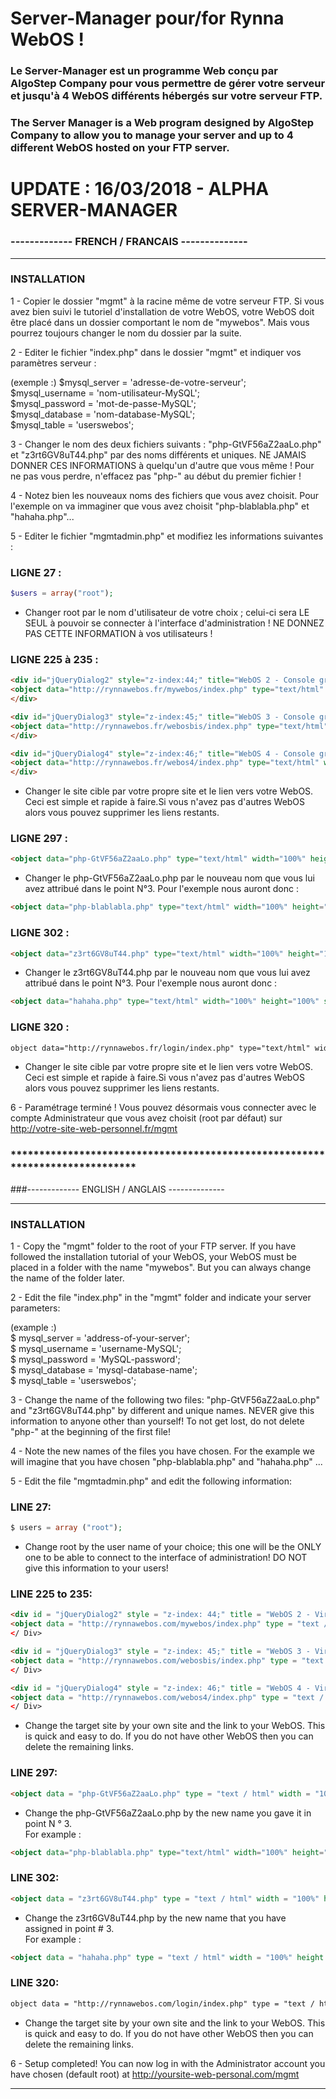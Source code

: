 # Server-Manager pour/for Rynna WebOS !

### Le Server-Manager est un programme Web conçu par AlgoStep Company pour vous permettre de gérer votre serveur et jusqu'à 4 WebOS différents hébergés sur votre serveur FTP.

### The Server Manager is a Web program designed by AlgoStep Company to allow you to manage your server and up to 4 different WebOS hosted on your FTP server.

# UPDATE : 16/03/2018 - ALPHA SERVER-MANAGER

### ------------- FRENCH / FRANCAIS --------------
**********************************************
### INSTALLATION

1 - Copier le dossier "mgmt" à la racine même de votre serveur FTP. Si vous avez bien suivi le tutoriel d'installation de votre WebOS, votre WebOS doit être placé dans un dossier comportant le nom de "mywebos". Mais vous pourrez toujours changer le nom du dossier par la suite.

2 - Editer le fichier "index.php" dans le dossier "mgmt" et indiquer vos paramètres serveur :

(exemple :)
$mysql_server = 'adresse-de-votre-serveur';  
$mysql_username = 'nom-utilisateur-MySQL';  
$mysql_password = 'mot-de-passe-MySQL';  
$mysql_database = 'nom-database-MySQL';  
$mysql_table = 'userswebos';  

3 - Changer le nom des deux fichiers suivants : "php-GtVF56aZ2aaLo.php" et "z3rt6GV8uT44.php" par des noms différents et uniques. NE JAMAIS DONNER CES INFORMATIONS à quelqu'un d'autre que vous même !
Pour ne pas vous perdre, n'effacez pas "php-" au début du premier fichier !

4 - Notez bien les nouveaux noms des fichiers que vous avez choisit.
Pour l'exemple on va immaginer que vous avez choisit "php-blablabla.php" et "hahaha.php"...

5 - Editer le fichier "mgmtadmin.php" et modifiez les informations suivantes :

### LIGNE 27 :
```php
$users = array("root");
```

- Changer root par le nom d'utilisateur de votre choix ; celui-ci sera LE SEUL à pouvoir se connecter à l'interface d'administration ! NE DONNEZ PAS CETTE INFORMATION à vos utilisateurs !

### LIGNE 225 à 235 :
```html
<div id="jQueryDialog2" style="z-index:44;" title="WebOS 2 - Console graphique virtuelle">
<object data="http://rynnawebos.fr/mywebos/index.php" type="text/html" width="100%" height="100%" style="overflow:auto" ></object>
</div>

<div id="jQueryDialog3" style="z-index:45;" title="WebOS 3 - Console graphique virtuelle">
<object data="http://rynnawebos.fr/webosbis/index.php" type="text/html" width="100%" height="100%" style="overflow:auto" ></object>
</div>

<div id="jQueryDialog4" style="z-index:46;" title="WebOS 4 - Console graphique virtuelle">
<object data="http://rynnawebos.fr/webos4/index.php" type="text/html" width="100%" height="100%" style="overflow:auto" ></object>
</div>
```

- Changer le site cible par votre propre site et le lien vers votre WebOS. Ceci est simple et rapide à faire.Si vous n'avez pas d'autres WebOS alors vous pouvez supprimer les liens restants.

### LIGNE 297 :
```html
<object data="php-GtVF56aZ2aaLo.php" type="text/html" width="100%" height="100%" style="overflow:auto" ></object></div>
```

- Changer le php-GtVF56aZ2aaLo.php par le nouveau nom que vous lui avez attribué dans le point N°3.
Pour l'exemple nous auront donc : 
```html
<object data="php-blablabla.php" type="text/html" width="100%" height="100%" style="overflow:auto" ></object></div>
```

### LIGNE 302 :
```html
<object data="z3rt6GV8uT44.php" type="text/html" width="100%" height="100%" style="overflow:auto" ></object></div>
```

- Changer le z3rt6GV8uT44.php par le nouveau nom que vous lui avez attribué dans le point N°3.
Pour l'exemple nous auront donc : 
```html
<object data="hahaha.php" type="text/html" width="100%" height="100%" style="overflow:auto" ></object></div>
```

### LIGNE 320 :
```html
object data="http://rynnawebos.fr/login/index.php" type="text/html" width="100%" height="100%" style="overflow:auto" ></object>
```

- Changer le site cible par votre propre site et le lien vers votre WebOS. Ceci est simple et rapide à faire.Si vous n'avez pas d'autres WebOS alors vous pouvez supprimer les liens restants.


6 - Paramétrage terminé ! Vous pouvez désormais vous connecter avec le compte Administrateur que vous avez choisit (root par défaut) sur http://votre-site-web-personnel.fr/mgmt

### *****************************************************************************

###------------- ENGLISH / ANGLAIS --------------
**********************************************
### INSTALLATION

1 - Copy the "mgmt" folder to the root of your FTP server. If you have followed the installation tutorial of your WebOS, your WebOS must be placed in a folder with the name "mywebos". But you can always change the name of the folder later.

2 - Edit the file "index.php" in the "mgmt" folder and indicate your server parameters:

(example :)  
$ mysql_server = 'address-of-your-server';  
$ mysql_username = 'username-MySQL';  
$ mysql_password = 'MySQL-password';  
$ mysql_database = 'mysql-database-name';  
$ mysql_table = 'userswebos';  


3 - Change the name of the following two files: "php-GtVF56aZ2aaLo.php" and "z3rt6GV8uT44.php" by different and unique names. NEVER give this information to anyone other than yourself!
To not get lost, do not delete "php-" at the beginning of the first file!

4 - Note the new names of the files you have chosen.
For the example we will imagine that you have chosen "php-blablabla.php" and "hahaha.php" ...

5 - Edit the file "mgmtadmin.php" and edit the following information:

### LINE 27:
```Php
$ users = array ("root");
```

- Change root by the user name of your choice; this one will be the ONLY one to be able to connect to the interface of administration! DO NOT give this information to your users!

### LINE 225 to 235:
```Html
<div id = "jQueryDialog2" style = "z-index: 44;" title = "WebOS 2 - Virtual Graphical Console">
<object data = "http://rynnawebos.com/mywebos/index.php" type = "text / html" width = "100%" height = "100%" style = "overflow: auto"> </ object>
</ Div>

<div id = "jQueryDialog3" style = "z-index: 45;" title = "WebOS 3 - Virtual Graphical Console">
<object data = "http://rynnawebos.com/webosbis/index.php" type = "text / html" width = "100%" height = "100%" style = "overflow: auto"> </ object>
</ Div>

<div id = "jQueryDialog4" style = "z-index: 46;" title = "WebOS 4 - Virtual Graphical Console">
<object data = "http://rynnawebos.com/webos4/index.php" type = "text / html" width = "100%" height = "100%" style = "overflow: auto"> </ object>
</ Div>
```

- Change the target site by your own site and the link to your WebOS. This is quick and easy to do. If you do not have other WebOS then you can delete the remaining links.

### LINE 297:
```Html
<object data = "php-GtVF56aZ2aaLo.php" type = "text / html" width = "100%" height = "100%" style = "overflow: auto"> </ object> </ div>
```

- Change the php-GtVF56aZ2aaLo.php by the new name you gave it in point N ° 3.  
For example :  
```html
<object data="php-blablabla.php" type="text/html" width="100%" height="100%" style="overflow:auto" ></object></div>
```

### LINE 302:
```Html
<object data = "z3rt6GV8uT44.php" type = "text / html" width = "100%" height = "100%" style = "overflow: auto"> </ object> </ div>
```

- Change the z3rt6GV8uT44.php by the new name that you have assigned in point # 3.  
For example :  
```Html
<object data = "hahaha.php" type = "text / html" width = "100%" height = "100%" style = "overflow: auto"> </ object> </ div>
```

### LINE 320:
```Html
object data = "http://rynnawebos.com/login/index.php" type = "text / html" width = "100%" height = "100%" style = "overflow: auto"> </ object>
```

- Change the target site by your own site and the link to your WebOS. This is quick and easy to do. If you do not have other WebOS then you can delete the remaining links.


6 - Setup completed! You can now log in with the Administrator account you have chosen (default root) at http://yoursite-web-personal.com/mgmt

---------------
